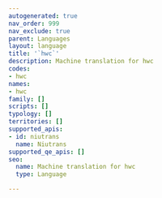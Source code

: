 ```yaml
---
autogenerated: true
nav_order: 999
nav_exclude: true
parent: Languages
layout: language
title: '`hwc`'
description: Machine translation for hwc
codes:
- hwc
names:
- hwc
family: []
scripts: []
typology: []
territories: []
supported_apis:
- id: niutrans
  name: Niutrans
supported_qe_apis: []
seo:
  name: Machine translation for hwc
  type: Language

---
```


